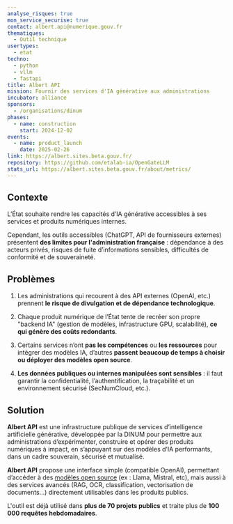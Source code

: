 ```yaml
---
analyse_risques: true
mon_service_securise: true
contact: albert.api@numerique.gouv.fr
thematiques:
  - Outil technique
usertypes:
  - etat
techno:
  - python
  - vllm
  - fastapi
title: Albert API
mission: Fournir des services d'IA générative aux administrations
incubator: alliance
sponsors:
  - /organisations/dinum
phases:
  - name: construction
    start: 2024-12-02
events:
  - name: product_launch
    date: 2025-02-26
link: https://albert.sites.beta.gouv.fr/
repository: https://github.com/etalab-ia/OpenGateLLM
stats_url: https://albert.sites.beta.gouv.fr/about/metrics/
---
```

## Contexte

L’État souhaite rendre les capacités d’IA générative accessibles à ses services et produits numériques internes.

Cependant, les outils accessibles (ChatGPT, API de fournisseurs externes) présentent **des limites pour l'administration française** : dépendance à des acteurs privés, risques de fuite d’informations sensibles, difficultés de conformité et de souveraineté.

## Problèmes

1. Les administrations qui recourent à des API externes (OpenAI, etc.) prennent **le risque de divulgation et de dépendance technologique**.

2. Chaque produit numérique de l’État tente de recréer son propre "backend IA" (gestion de modèles, infrastructure GPU, scalabilité), **ce qui génère des coûts redondants**.

3. Certains services n’ont **pas les compétences** ou **les ressources** pour intégrer des modèles IA, d’autres **passent beaucoup de temps à choisir ou déployer des modèles open source**.

4. **Les données publiques ou internes manipulées sont sensibles** : il faut garantir la confidentialité, l’authentification, la traçabilité et un environnement sécurisé (SecNumCloud, etc.).

## Solution

**Albert API** est une infrastructure publique de services d’intelligence artificielle générative, développée par la DINUM pour permettre aux administrations d’expérimenter, construire et opérer des produits numériques à impact, en s’appuyant sur des modèles d’IA performants, dans un cadre souverain, sécurisé et mutualisé.

**Albert API** propose une interface simple (compatible OpenAI), permettant d’accéder à des [modèles open source](https://albert.sites.beta.gouv.fr/solutions/models/) (ex : Llama, Mistral, etc), mais aussi à des services avancés (RAG, OCR, classification, vectorisation de documents…) directement utilisables dans les produits publics.

L'outil est  déjà utilisé dans **plus de 70 projets publics** et traite plus de **100 000 requêtes hebdomadaires**.
